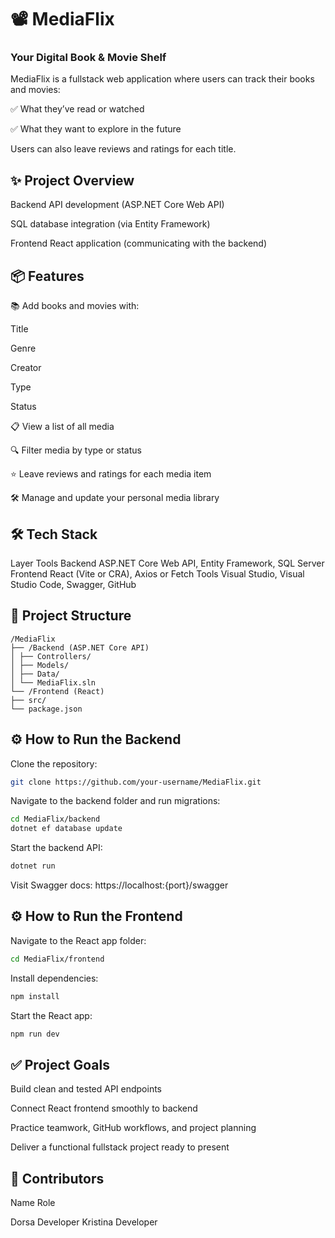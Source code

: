 # 📽️ MediaFlix
### Your Digital Book & Movie Shelf

MediaFlix is a fullstack web application where users can track their books and movies:

✅ What they’ve read or watched

✅ What they want to explore in the future

Users can also leave reviews and ratings for each title.

## ✨ Project Overview

Backend API development (ASP.NET Core Web API)

SQL database integration (via Entity Framework)

Frontend React application (communicating with the backend)

## 📦 Features

📚 Add books and movies with:

Title

Genre

Creator

Type

Status

📋 View a list of all media

🔍 Filter media by type or status

⭐ Leave reviews and ratings for each media item

🛠️ Manage and update your personal media library

## 🛠 Tech Stack

Layer	Tools
Backend	ASP.NET Core Web API, Entity Framework, SQL Server
Frontend	React (Vite or CRA), Axios or Fetch
Tools	Visual Studio, Visual Studio Code, Swagger, GitHub

## 📂 Project Structure

```
/MediaFlix
├── /Backend (ASP.NET Core API)
│ ├── Controllers/
│ ├── Models/
│ ├── Data/
│ └── MediaFlix.sln
└── /Frontend (React)
├── src/
└── package.json
```

## ⚙️ How to Run the Backend

Clone the repository:
```bash
git clone https://github.com/your-username/MediaFlix.git
```

Navigate to the backend folder and run migrations:
```bash
cd MediaFlix/backend
dotnet ef database update
```

Start the backend API:
```bash
dotnet run
```

Visit Swagger docs:
https://localhost:{port}/swagger

## ⚙️ How to Run the Frontend

Navigate to the React app folder:
```bash
cd MediaFlix/frontend
```

Install dependencies:
```bash
npm install
```

Start the React app:
```bash
npm run dev
```

## ✅ Project Goals

Build clean and tested API endpoints

Connect React frontend smoothly to backend

Practice teamwork, GitHub workflows, and project planning

Deliver a functional fullstack project ready to present

## 🤝 Contributors

Name	Role

Dorsa	Developer
Kristina	Developer

